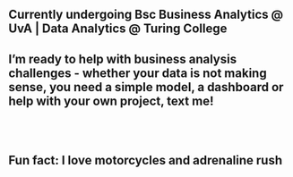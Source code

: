 

## Currently undergoing Bsc Business Analytics @ UvA | Data Analytics @ Turing College
## I’m ready to help with business analysis challenges - whether your data is not making sense, you need a simple model, a dashboard or help with your own project, text me!
<br></br>
## Fun fact: I love motorcycles and adrenaline rush

